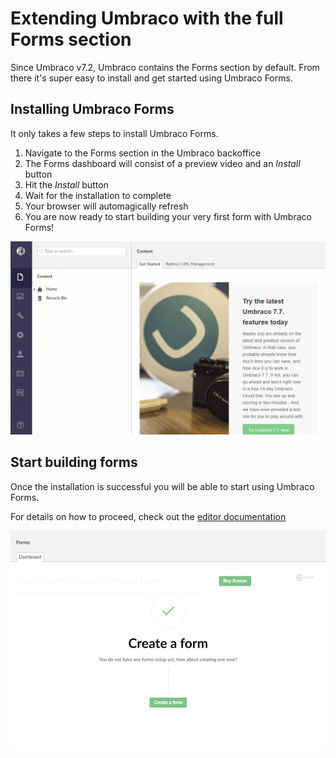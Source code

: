 # Extending Umbraco with the full Forms section

Since Umbraco v7.2, Umbraco contains the Forms section by default. From there it's super easy to install and get started using Umbraco Forms.

## Installing Umbraco Forms

It only takes a few steps to install Umbraco Forms.

1. Navigate to the Forms section in the Umbraco backoffice
2. The Forms dashboard will consist of a preview video and an *Install* button
3. Hit the *Install* button
4. Wait for the installation to complete
5. Your browser will automagically refresh
6. You are now ready to start building your very first form with Umbraco Forms!

![Installing Umbraco Forms](images/InstallingForms.gif)

## Start building forms

Once the installation is successful you will be able to start using Umbraco Forms. 

For details on how to proceed, check out the [editor documentation](../../Editor)

![Create form](images/start-with-forms.png)




 